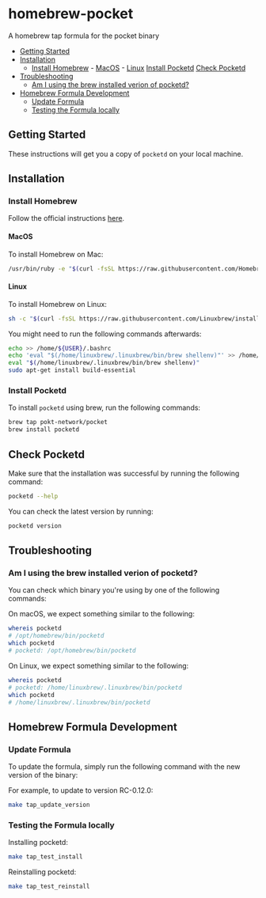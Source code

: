 # homebrew-pocket <!-- omit in toc -->

A homebrew tap formula for the pocket binary

- [Getting Started](#getting-started)
- [Installation](#installation)
  - [Install Homebrew](#install-homebrew) - [MacOS](#macos) - [Linux](#linux)
    [Install Pocketd](#install-pocketd)
    [Check Pocketd](#check-pocketd)
- [Troubleshooting](#troubleshooting)
  - [Am I using the brew installed verion of pocketd?](#am-i-using-the-brew-installed-verion-of-pocketd)
- [Homebrew Formula Development](#homebrew-formula-development)
  - [Update Formula](#update-formula)
  - [Testing the Formula locally](#testing-the-formula-locally)

## Getting Started

These instructions will get you a copy of `pocketd` on your local machine.

## Installation

### Install Homebrew

Follow the official instructions [here](https://brew.sh/).

#### MacOS

To install Homebrew on Mac:

```bash
/usr/bin/ruby -e "$(curl -fsSL https://raw.githubusercontent.com/Homebrew/install/master/install)"
```

#### Linux

To install Homebrew on Linux:

```bash
sh -c "$(curl -fsSL https://raw.githubusercontent.com/Linuxbrew/install/master/install.sh)"
```

You might need to run the following commands afterwards:

```bash
echo >> /home/${USER}/.bashrc
echo 'eval "$(/home/linuxbrew/.linuxbrew/bin/brew shellenv)"' >> /home/${USER}/.bashrc
eval "$(/home/linuxbrew/.linuxbrew/bin/brew shellenv)"
sudo apt-get install build-essential
```

### Install Pocketd

To install `pocketd` using brew, run the following commands:

```bash
brew tap pokt-network/pocket
brew install pocketd
```

## Check Pocketd

Make sure that the installation was successful by running the following command:

```bash
pocketd --help
```

You can check the latest version by running:

```bash
pocketd version
```

## Troubleshooting

### Am I using the brew installed verion of pocketd?

You can check which binary you're using by one of the following commands:

On macOS, we expect something similar to the following:

```bash
whereis pocketd
# /opt/homebrew/bin/pocketd
which pocketd
# pocketd: /opt/homebrew/bin/pocketd
```

On Linux, we expect something similar to the following:

```bash
whereis pocketd
# pocketd: /home/linuxbrew/.linuxbrew/bin/pocketd
which pocketd
# /home/linuxbrew/.linuxbrew/bin/pocketd
```

## Homebrew Formula Development

### Update Formula

To update the formula, simply run the following command with the new version of the binary:

For example, to update to version RC-0.12.0:

```bash
make tap_update_version
```

### Testing the Formula locally

Installing pocketd:

```bash
make tap_test_install
```

Reinstalling pocketd:

```bash
make tap_test_reinstall
```

